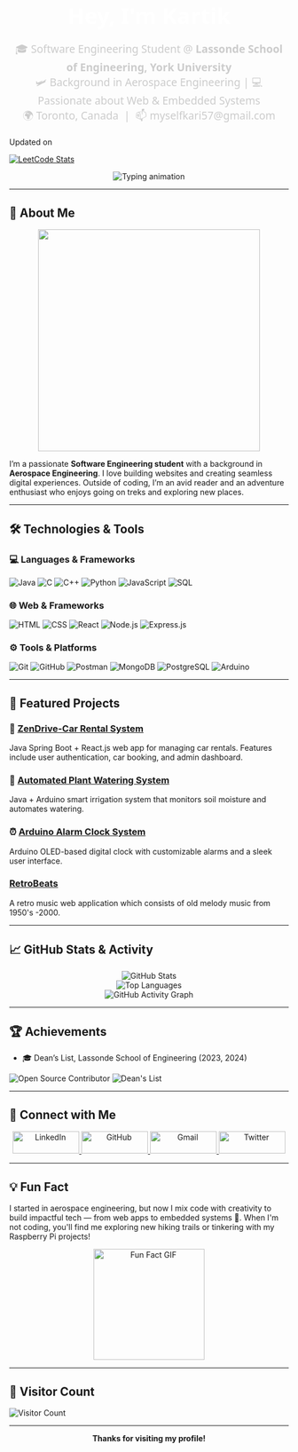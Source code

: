 <h1 align="center" style="font-family: 'Segoe UI', Tahoma, Geneva, Verdana, sans-serif; font-size: 2.5rem; font-weight: bold; color: #ffffff; margin-bottom: 10px;">
    Hey, I'm Kartik
</h1>

<p align="center" style="font-family: 'Segoe UI', Tahoma, Geneva, Verdana, sans-serif; font-size: 1.2rem; color: #cccccc; margin-bottom: 20px;">
  🎓 Software Engineering Student @ <b>Lassonde School of Engineering, York University</b> <br>
  🛩️ Background in Aerospace Engineering | 💻 Passionate about Web & Embedded Systems <br>
  🌍 Toronto, Canada &nbsp;|&nbsp; 📫 myselfkari57@gmail.com
</p>
Updated on <!-- daily_update_placeholder -->

[![LeetCode Stats](https://leetcard.jacoblin.cool/kartiksharma___?ext=heatmap&theme=dark)](https://leetcode.com/u/kartiksharma___/)

<p align="center">
  <img src="https://readme-typing-svg.demolab.com?font=Fira+Code&weight=600&size=24&duration=4000&pause=1000&color=58A6FF&center=true&vCenter=true&width=600&height=60&lines=Welcome+to+my+GitHub+profile!;Let's+build+something+awesome+together!;Check+out+my+projects+below!" alt="Typing animation">
</p>

---

## 🚀 About Me

<p align="center">
  <img src="https://github.com/saadeghi/saadeghi/blob/master/dino.gif" width="400"/>
</p>


I’m a passionate **Software Engineering student** with a background in **Aerospace Engineering**. I love building websites and creating seamless digital experiences. Outside of coding, I’m an avid reader and an adventure enthusiast who enjoys going on treks and exploring new places.

---

## 🛠️ Technologies & Tools

### 💻 Languages & Frameworks
![Java](https://img.shields.io/badge/-Java-007396?style=flat&logo=java&logoColor=white)
![C](https://img.shields.io/badge/-C-A8B9CC?style=flat&logo=c&logoColor=white)
![C++](https://img.shields.io/badge/-C++-00599C?style=flat&logo=cplusplus&logoColor=white)
![Python](https://img.shields.io/badge/-Python-3776AB?style=flat&logo=python&logoColor=white)
![JavaScript](https://img.shields.io/badge/-JavaScript-F7DF1E?style=flat&logo=javascript&logoColor=black)
![SQL](https://img.shields.io/badge/-SQL-4479A1?style=flat&logo=mysql&logoColor=white)

### 🌐 Web & Frameworks
![HTML](https://img.shields.io/badge/-HTML-E34F26?style=flat&logo=html5&logoColor=white)
![CSS](https://img.shields.io/badge/-CSS-1572B6?style=flat&logo=css3&logoColor=white)
![React](https://img.shields.io/badge/-React-61DAFB?style=flat&logo=react&logoColor=black)
![Node.js](https://img.shields.io/badge/-Node.js-339933?style=flat&logo=node.js&logoColor=white)
![Express.js](https://img.shields.io/badge/-Express-000000?style=flat&logo=express&logoColor=white)

### ⚙️ Tools & Platforms
![Git](https://img.shields.io/badge/-Git-F05032?style=flat&logo=git&logoColor=white)
![GitHub](https://img.shields.io/badge/-GitHub-181717?style=flat&logo=github&logoColor=white)
![Postman](https://img.shields.io/badge/-Postman-FF6C37?style=flat&logo=postman&logoColor=white)
![MongoDB](https://img.shields.io/badge/-MongoDB-47A248?style=flat&logo=mongodb&logoColor=white)
![PostgreSQL](https://img.shields.io/badge/-PostgreSQL-336791?style=flat&logo=postgresql&logoColor=white)
![Arduino](https://img.shields.io/badge/-Arduino-00979D?style=flat&logo=arduino&logoColor=white)


---

## 🧩 Featured Projects

### 🚗 [ZenDrive-Car Rental System](https://github.com/Kartikk28/Car_Rental)
Java Spring Boot + React.js web app for managing car rentals. Features include user authentication, car booking, and admin dashboard.

### 🌱 [Automated Plant Watering System](https://github.com/Kartikk28/Plant-Watering-System-)
Java + Arduino smart irrigation system that monitors soil moisture and automates watering.

### ⏰ [Arduino Alarm Clock System](https://github.com/Kartikk28/Alarm-Clock-System-OLED)
Arduino OLED-based digital clock with customizable alarms and a sleek user interface.

###  [RetroBeats](https://github.com/Kartikk28/RetroBeats)
A retro music web application which consists of old melody music from 1950's -2000.

---

## 📈 GitHub Stats & Activity

<p align="center">
  <img src="https://github-readme-stats.vercel.app/api?username=Kartikk28&show_icons=true&theme=dark" alt="GitHub Stats" />
  <br>
  <img src="https://github-readme-stats.vercel.app/api/top-langs/?username=Kartikk28&layout=compact&theme=dark" alt="Top Languages" />
  <br>
  <img src="https://github-readme-activity-graph.vercel.app/graph?username=Kartikk28&theme=github-dark" alt="GitHub Activity Graph" />
</p>

---

## 🏆 Achievements

- 🎓 Dean’s List, Lassonde School of Engineering (2023, 2024)

![Open Source Contributor](https://img.shields.io/badge/-Open%20Source%20Contributor-blue)
![Dean's List](https://img.shields.io/badge/-Dean's%20List-orange)

---

## 🤝 Connect with Me

<p align="center">
  <a href="https://www.linkedin.com/in/kartik-sharma-8859b819a" target="_blank">
    <img src="https://img.shields.io/badge/-LinkedIn-0A66C2?style=for-the-badge&logo=linkedin&logoColor=white" alt="LinkedIn" style="height: 40px; width: 120px;">
  </a>  
  <a href="https://github.com/Kartikk28" target="_blank">
    <img src="https://img.shields.io/badge/-GitHub-181717?style=for-the-badge&logo=github&logoColor=white" alt="GitHub" style="height: 40px; width: 120px;">
  </a>  
  <a href="mailto:myselfkari57@gmail.com" target="_blank">
    <img src="https://img.shields.io/badge/-Gmail-EA4335?style=for-the-badge&logo=gmail&logoColor=white" alt="Gmail" style="height: 40px; width: 120px;">
  </a>  
  <a href="https://twitter.com/yourhandle" target="_blank">
    <img src="https://img.shields.io/badge/-Twitter-1DA1F2?style=for-the-badge&logo=twitter&logoColor=white" alt="Twitter" style="height: 40px; width: 120px;">
  </a>
</p>

---

## 💡 Fun Fact
I started in aerospace engineering, but now I mix code with creativity to build impactful tech — from web apps to embedded systems 🚀. When I'm not coding, you'll find me exploring new hiking trails or tinkering with my Raspberry Pi projects!

<p align="center">
  <img src="https://media.giphy.com/media/l0HlNaQ6gWfllcjDO/giphy.gif" alt="Fun Fact GIF" width="200">
</p>

---

## 🌟 Visitor Count
![Visitor Count](https://profile-counter.glitch.me/Kartikk28/count.svg)

---

<p align="center">
  <b>Thanks for visiting my profile! </b>
</p>

